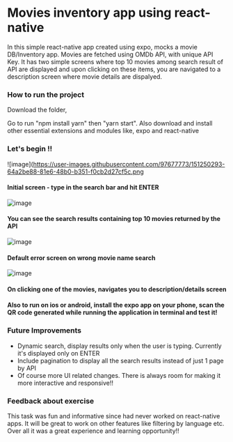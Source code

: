 # Movies inventory app using react-native
In this simple react-native app created using expo, mocks a movie DB/Inventory app. Movies are fetched using OMDb API, with unique API Key. 
It has two simple screens where top 10 movies among search result of API are displayed and upon clicking on these items, you are navigated 
to a description screen where movie details are dispalyed.
  

### How to run the project ###

Download the folder,

Go to run "npm install yarn" then "yarn start". Also download and install other essential extensions and modules like, expo and react-native

### Let's begin !! ###
                        
![image](https://user-images.githubusercontent.com/97677773/151250293-64a2be88-81e6-48b0-b351-f0cb2d27cf5c.png

#### Initial screen - type in the search bar and hit ENTER ####


![image](https://user-images.githubusercontent.com/97677773/151250434-59074f15-85eb-42d4-bbe7-86b488141743.png)

####  You can see the search results containing top 10 movies returned by the API ####

![image](https://user-images.githubusercontent.com/97677773/151250553-51cf0a6a-f301-4004-94bc-499d99ad7a2b.png)

#### Default error screen on wrong movie name search ####

![image](https://user-images.githubusercontent.com/97677773/151250633-ef0929cc-9a52-4efa-b8e9-4257d80cdc17.png)

#### On clicking one of the movies, navigates you to description/details screen ####

#### Also to run on ios or android, install the expo app on your phone, scan the QR code generated while running the application in terminal and test it!

### Future Improvements ###


* Dynamic search, display results only when the user is typing. Currently it's displayed only on ENTER
* Include pagination to display all the search results instead of just 1 page by API
* Of course more UI related changes. There is always room for making it more interactive and responsive!!

### Feedback about exercise ###
This task was fun and informative since had never worked on react-native apps. It will be great to work on other features like filtering by language etc. Over all it was a great experience and learning opportunity!!


